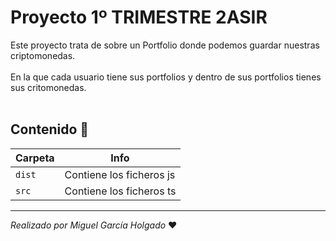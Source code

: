 # Proyecto 1º TRIMESTRE 2ASIR
Este proyecto trata de sobre un Portfolio donde podemos
guardar nuestras criptomonedas.<br><br>
En la que cada usuario tiene sus portfolios y dentro de sus portfolios tienes sus critomonedas.<br><br>


## Contenido 🚀

| Carpeta           | Info         |
|-------------------|--------------|
| `dist`   | Contiene los ficheros js|                         
| `src`    | Contiene los ficheros ts|

- - -
*Realizado por Miguel García Holgado* ❤️